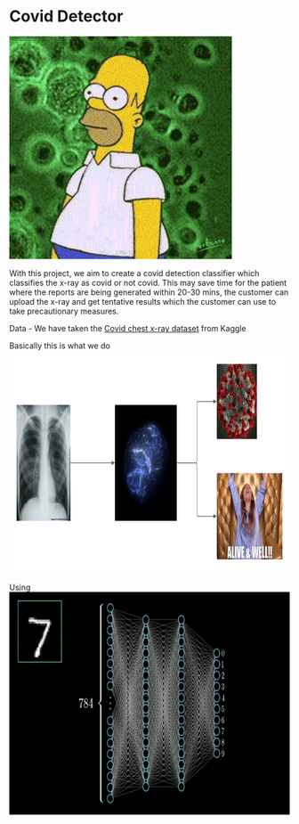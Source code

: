 # Covid Detector

<img src="Images/covid.gif" height=400px width=400px>

With this project, we aim to create a covid detection classifier which classifies the x-ray as covid or not covid. This may save time for the patient where the reports are being generated within 20-30 mins, the customer can upload the x-ray and get tentative results which the customer can use to take precautionary measures. 

Data - We have taken the <a href="https://www.kaggle.com/ahemateja19bec1025/covid-xray-dataset">Covid chest x-ray dataset</a> from Kaggle

Basically this is what we do<br>
<img src="Images/Blank diagram.png" height=400px width=800px>

Using <br>
<img src="Images/nn.gif" height=400px width=800px>
